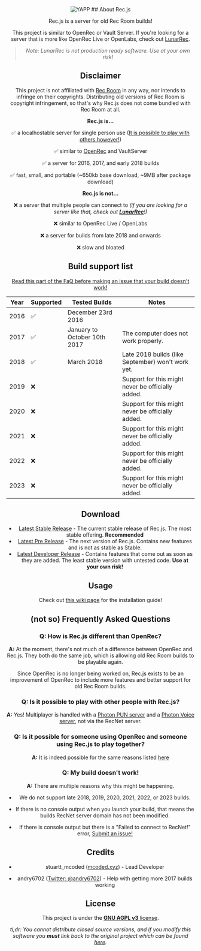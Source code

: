 <div align="center">
<img src="https://cdn.discordapp.com/attachments/1179318162328649768/1179318223842316358/bg.PNG?ex=657958af&is=6566e3af&hm=a11753e567ff16cdd05fc12adf00afa74cf498488a94b058f39deb117163960b" alt="YAPP">
## About Rec.js

Rec.js is a server for old Rec Room builds!

This project is similar to OpenRec or Vault Server. If you're looking for a server that is more like OpenRec Live or OpenLabs, check out [LunarRec](https://github.com/RealMCoded/LunarRec).

> *Note: LunarRec is not production ready software. Use at your own risk!*

## Disclaimer

This project is not affiliated with [Rec Room](https://recroom.com/) in any way, nor intends to infringe on their copyrights. Distributing old versions of Rec Room is copyright infringement, so that's why Rec.js does not come bundled with Rec Room at all.

**Rec.js is...**

✅ a localhostable server for single person use ([It is possible to play with others however!](#q-is-it-possible-to-play-with-other-people-with-recnetjs))

✅ similar to [OpenRec](https://github.com/recroom2016/OpenRec) and VaultServer

✅ a server for 2016, 2017, and early 2018 builds

✅ fast, small, and portable (~650kb base download, ~9MB after package download)

**Rec.js is not...**

❌ a server that multiple people can connect to *(if you are looking for a server like that, check out **[LunarRec](https://github.com/RealMCoded/LunarRec)**!)*

❌ similar to OpenRec Live / OpenLabs

❌ a server for builds from late 2018 and onwards

❌ slow and bloated

## Build support list

[Read this part of the FaQ before making an issue that your build doesn't work!](#q-my-build-doesnt-work)

| Year | Supported | Tested Builds                  | Notes                                             |
|------|-----------|--------------------------------|---------------------------------------------------|
| 2016 | ✅         | December 23rd 2016           |                                                   |
| 2017 | ✅         | January to October 10th 2017 | The computer does not work properly.              |
| 2018 | ✅         | March 2018                   | Late 2018 builds (like September) won't work yet. |
| 2019 | ❌         |                              | Support for this might never be officially added. |
| 2020 | ❌         |                              | Support for this might never be officially added. |
| 2021 | ❌         |                              | Support for this might never be officially added. |
| 2022 | ❌         |                              | Support for this might never be officially added. |
| 2023 | ❌         |                              | Support for this might never be officially added. |

## Download

- [Latest Stable Release](https://realmcoded.github.io/Rec.js/download/stable.html) - The current stable release of Rec.js. The most stable offering. **Recommended** 
- [Latest Pre Release](https://realmcoded.github.io/Rec.js/download/pre.html) - The next version of Rec.js. Contains new features and is not as stable as Stable.
- [Latest Developer Release](https://github.com/RealMCoded/Rec.js/archive/refs/heads/master.zip) - Contains features that come out as soon as they are added. The least stable version with untested code. **Use at your own risk!**

## Usage

Check out [this wiki page](https://github.com/RealMCoded/Rec.js/wiki/Installation-Guide) for the installation guide!

## (not so) Frequently Asked Questions

### Q: How is Rec.js different than OpenRec?

**A:** At the moment, there's not much of a difference between OpenRec and Rec.js. They both do the same job, which is allowing old Rec Room builds to be playable again.

Since OpenRec is no longer being worked on, Rec.js exists to be an improvement of OpenRec to include more features and better support for old Rec Room builds.

### Q: Is it possible to play with other people with Rec.js?

**A:** Yes! Multiplayer is handled with a [Photon PUN server](https://www.photonengine.com/pun) and a [Photon Voice server](https://www.photonengine.com/en-us/Voice), not via the RecNet server.

### Q: Is it possible for someone using OpenRec and someone using Rec.js to play together?

**A:** It is indeed possible for the same reasons listed [here](#q-is-it-possible-to-play-with-other-people-with-recjs)

### Q: My build doesn't work!

**A:** There are multiple reasons why this might be happening.

- We do not support late 2018, 2019, 2020, 2021, 2022, or 2023 builds.

- If there is no console output when you launch your build, that means the builds RecNet server domain has not been modified. 

- If there is console output but there is a "Failed to connect to RecNet!" error, [Submit an issue!](https://github.com/RealMCoded/Rec.js/issues)

## Credits

- stuartt_mcoded ([mcoded.xyz](https://mcoded.xyz)) - Lead Developer

- andry6702 ([Twitter: @andry6702](https://twitter.com/andry6702)) - Help with getting more 2017 builds working

## License

This project is under the [**GNU AGPL v3** license](https://github.com/RealMCoded/Rec.js/blob/master/LICENSE). 

*tl;dr: You cannot distribute closed source versions, and if you modify this software you **must** link back to the original project which can be found [here](https://github.com/RealMCoded/Rec.js).*
